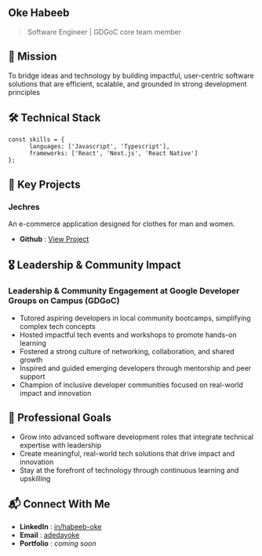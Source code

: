 ## Oke Habeeb
> Software Engineer | GDGoC core team member

## 🎯 Mission
To bridge ideas and technology by building impactful, user-centric software solutions that are efficient, scalable, and grounded in strong development principles

## 🛠️ Technical Stack

```
const skills = {
      languages: ['Javascript', 'Typescript'],
      frameworks: ['React', 'Next.js', 'React Native']
};

 ```
## 🚀 Key Projects
### Jechres
An e-commerce application designed for clothes for man and women.
* __Github__ : [View Project](https://github.com/Adedayoke)

## 🎖️ Leadership & Community Impact
### Leadership & Community Engagement at Google Developer Groups on Campus (GDGoC)
* Tutored aspiring developers in local community bootcamps, simplifying complex tech concepts
* Hosted impactful tech events and workshops to promote hands-on learning
* Fostered a strong culture of networking, collaboration, and shared growth
* Inspired and guided emerging developers through mentorship and peer support
* Champion of inclusive developer communities focused on real-world impact and innovation

## 🎯 Professional Goals
* Grow into advanced software development roles that integrate technical expertise with leadership
* Create meaningful, real-world tech solutions that drive impact and innovation
* Stay at the forefront of technology through continuous learning and upskilling

## 📬 Connect With Me
* __LinkedIn__ : [in/habeeb-oke](www.linkedin.com/in/habeeb-oke-8569a7248)
* __Email__ : [adedayoke](adedayoke2006@gmail.com)
* __Portfolio__ : _coming soon_


<!--
**Adedayoke/Adedayoke** is a ✨ _special_ ✨ repository because its `README.md` (this file) appears on your GitHub profile.

Here are some ideas to get you started:

- 🔭 I’m currently working on ...
- 🌱 I’m currently learning ...
- 👯 I’m looking to collaborate on ...
- 🤔 I’m looking for help with ...
- 💬 Ask me about ...
- 📫 How to reach me: ...
- 😄 Pronouns: ...
- ⚡ Fun fact: ...
-->
